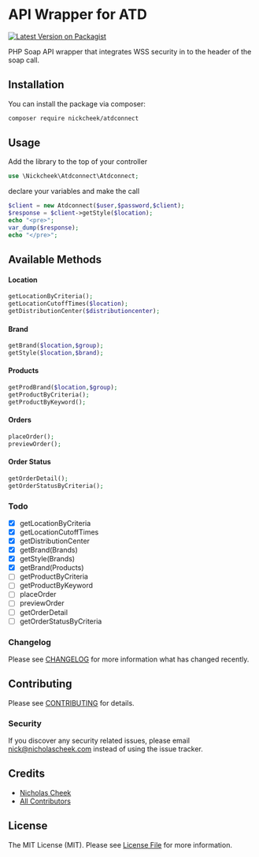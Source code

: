 # API Wrapper for ATD 

[![Latest Version on Packagist](https://img.shields.io/packagist/v/nickcheek/atdconnect.svg?style=flat-square)](https://packagist.org/packages/nickcheek/atdconnect)


PHP Soap API wrapper that integrates WSS security in to the header of the soap call.

## Installation

You can install the package via composer:

```bash
composer require nickcheek/atdconnect
```

## Usage
Add the library to the top of your controller
``` php
use \Nickcheek\Atdconnect\Atdconnect;
```

declare your variables and make the call
``` php
$client = new Atdconnect($user,$password,$client);
$response = $client->getStyle($location);
echo "<pre>";
var_dump($response); 
echo "</pre>";

```


## Available Methods
#### Location
``` php
getLocationByCriteria();
getLocationCutoffTimes($location);
getDistributionCenter($distributioncenter);
```
#### Brand
``` php
getBrand($location,$group);
getStyle($location,$brand);
```
#### Products
``` php
getProdBrand($location,$group);
getProductByCriteria();
getProductByKeyword();
```
#### Orders
``` php
placeOrder();
previewOrder();
```
#### Order Status
``` php
getOrderDetail();
getOrderStatusByCriteria();
```

### Todo

- [x] getLocationByCriteria
- [x] getLocationCutoffTimes
- [x] getDistributionCenter
- [x] getBrand(Brands)
- [x] getStyle(Brands)
- [x] getBrand(Products)
- [ ] getProductByCriteria
- [ ] getProductByKeyword
- [ ] placeOrder
- [ ] previewOrder
- [ ] getOrderDetail
- [ ] getOrderStatusByCriteria

### Changelog

Please see [CHANGELOG](CHANGELOG.md) for more information what has changed recently.

## Contributing

Please see [CONTRIBUTING](CONTRIBUTING.md) for details.

### Security

If you discover any security related issues, please email nick@nicholascheek.com instead of using the issue tracker.

## Credits

- [Nicholas Cheek](https://github.com/nickcheek)
- [All Contributors](../../contributors)

## License

The MIT License (MIT). Please see [License File](LICENSE.md) for more information.

